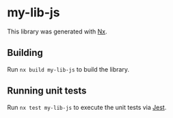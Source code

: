 # my-lib-js

This library was generated with [Nx](https://nx.dev).

## Building

Run `nx build my-lib-js` to build the library.

## Running unit tests

Run `nx test my-lib-js` to execute the unit tests via [Jest](https://jestjs.io).

